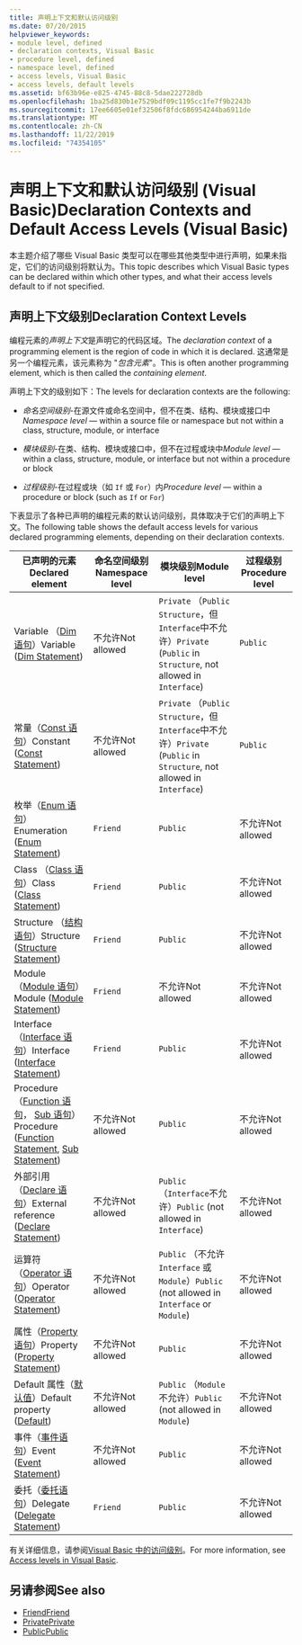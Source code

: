 ```yaml
---
title: 声明上下文和默认访问级别
ms.date: 07/20/2015
helpviewer_keywords:
- module level, defined
- declaration contexts, Visual Basic
- procedure level, defined
- namespace level, defined
- access levels, Visual Basic
- access levels, default levels
ms.assetid: bf63b96e-e825-4745-88c8-5dae222728db
ms.openlocfilehash: 1ba25d830b1e7529bdf09c1195cc1fe7f9b2243b
ms.sourcegitcommit: 17ee6605e01ef32506f8fdc686954244ba6911de
ms.translationtype: MT
ms.contentlocale: zh-CN
ms.lasthandoff: 11/22/2019
ms.locfileid: "74354105"
---
```

# <a name="declaration-contexts-and-default-access-levels-visual-basic"></a><span data-ttu-id="331b8-102">声明上下文和默认访问级别 (Visual Basic)</span><span class="sxs-lookup"><span data-stu-id="331b8-102">Declaration Contexts and Default Access Levels (Visual Basic)</span></span>
<span data-ttu-id="331b8-103">本主题介绍了哪些 Visual Basic 类型可以在哪些其他类型中进行声明，如果未指定，它们的访问级别将默认为。</span><span class="sxs-lookup"><span data-stu-id="331b8-103">This topic describes which Visual Basic types can be declared within which other types, and what their access levels default to if not specified.</span></span>  
  
## <a name="declaration-context-levels"></a><span data-ttu-id="331b8-104">声明上下文级别</span><span class="sxs-lookup"><span data-stu-id="331b8-104">Declaration Context Levels</span></span>  
 <span data-ttu-id="331b8-105">编程元素的*声明上下文*是声明它的代码区域。</span><span class="sxs-lookup"><span data-stu-id="331b8-105">The *declaration context* of a programming element is the region of code in which it is declared.</span></span> <span data-ttu-id="331b8-106">这通常是另一个编程元素，该元素称为 "*包含元素*"。</span><span class="sxs-lookup"><span data-stu-id="331b8-106">This is often another programming element, which is then called the *containing element*.</span></span>  
  
 <span data-ttu-id="331b8-107">声明上下文的级别如下：</span><span class="sxs-lookup"><span data-stu-id="331b8-107">The levels for declaration contexts are the following:</span></span>  
  
- <span data-ttu-id="331b8-108">*命名空间级别*-在源文件或命名空间中，但不在类、结构、模块或接口中</span><span class="sxs-lookup"><span data-stu-id="331b8-108">*Namespace level* — within a source file or namespace but not within a class, structure, module, or interface</span></span>  
  
- <span data-ttu-id="331b8-109">*模块级别*-在类、结构、模块或接口中，但不在过程或块中</span><span class="sxs-lookup"><span data-stu-id="331b8-109">*Module level* — within a class, structure, module, or interface but not within a procedure or block</span></span>  
  
- <span data-ttu-id="331b8-110">*过程级别*-在过程或块（如 `If` 或 `For`）内</span><span class="sxs-lookup"><span data-stu-id="331b8-110">*Procedure level* — within a procedure or block (such as `If` or `For`)</span></span>  
  
 <span data-ttu-id="331b8-111">下表显示了各种已声明的编程元素的默认访问级别，具体取决于它们的声明上下文。</span><span class="sxs-lookup"><span data-stu-id="331b8-111">The following table shows the default access levels for various declared programming elements, depending on their declaration contexts.</span></span>  
  
|<span data-ttu-id="331b8-112">已声明的元素</span><span class="sxs-lookup"><span data-stu-id="331b8-112">Declared element</span></span>|<span data-ttu-id="331b8-113">命名空间级别</span><span class="sxs-lookup"><span data-stu-id="331b8-113">Namespace level</span></span>|<span data-ttu-id="331b8-114">模块级别</span><span class="sxs-lookup"><span data-stu-id="331b8-114">Module level</span></span>|<span data-ttu-id="331b8-115">过程级别</span><span class="sxs-lookup"><span data-stu-id="331b8-115">Procedure level</span></span>|  
|----------------------|---------------------|------------------|---------------------|  
|<span data-ttu-id="331b8-116">Variable （[Dim 语句](../../../visual-basic/language-reference/statements/dim-statement.md)）</span><span class="sxs-lookup"><span data-stu-id="331b8-116">Variable ([Dim Statement](../../../visual-basic/language-reference/statements/dim-statement.md))</span></span>|<span data-ttu-id="331b8-117">不允许</span><span class="sxs-lookup"><span data-stu-id="331b8-117">Not allowed</span></span>|<span data-ttu-id="331b8-118">`Private` （`Public` `Structure`，但 `Interface`中不允许）</span><span class="sxs-lookup"><span data-stu-id="331b8-118">`Private` (`Public` in `Structure`, not allowed in `Interface`)</span></span>|`Public`|  
|<span data-ttu-id="331b8-119">常量（[Const 语句](../../../visual-basic/language-reference/statements/const-statement.md)）</span><span class="sxs-lookup"><span data-stu-id="331b8-119">Constant ([Const Statement](../../../visual-basic/language-reference/statements/const-statement.md))</span></span>|<span data-ttu-id="331b8-120">不允许</span><span class="sxs-lookup"><span data-stu-id="331b8-120">Not allowed</span></span>|<span data-ttu-id="331b8-121">`Private` （`Public` `Structure`，但 `Interface`中不允许）</span><span class="sxs-lookup"><span data-stu-id="331b8-121">`Private` (`Public` in `Structure`, not allowed in `Interface`)</span></span>|`Public`|  
|<span data-ttu-id="331b8-122">枚举（[Enum 语句](../../../visual-basic/language-reference/statements/enum-statement.md)）</span><span class="sxs-lookup"><span data-stu-id="331b8-122">Enumeration ([Enum Statement](../../../visual-basic/language-reference/statements/enum-statement.md))</span></span>|`Friend`|`Public`|<span data-ttu-id="331b8-123">不允许</span><span class="sxs-lookup"><span data-stu-id="331b8-123">Not allowed</span></span>|  
|<span data-ttu-id="331b8-124">Class （[Class 语句](../../../visual-basic/language-reference/statements/class-statement.md)）</span><span class="sxs-lookup"><span data-stu-id="331b8-124">Class ([Class Statement](../../../visual-basic/language-reference/statements/class-statement.md))</span></span>|`Friend`|`Public`|<span data-ttu-id="331b8-125">不允许</span><span class="sxs-lookup"><span data-stu-id="331b8-125">Not allowed</span></span>|  
|<span data-ttu-id="331b8-126">Structure （[结构语句](../../../visual-basic/language-reference/statements/structure-statement.md)）</span><span class="sxs-lookup"><span data-stu-id="331b8-126">Structure ([Structure Statement](../../../visual-basic/language-reference/statements/structure-statement.md))</span></span>|`Friend`|`Public`|<span data-ttu-id="331b8-127">不允许</span><span class="sxs-lookup"><span data-stu-id="331b8-127">Not allowed</span></span>|  
|<span data-ttu-id="331b8-128">Module （[Module 语句](../../../visual-basic/language-reference/statements/module-statement.md)）</span><span class="sxs-lookup"><span data-stu-id="331b8-128">Module ([Module Statement](../../../visual-basic/language-reference/statements/module-statement.md))</span></span>|`Friend`|<span data-ttu-id="331b8-129">不允许</span><span class="sxs-lookup"><span data-stu-id="331b8-129">Not allowed</span></span>|<span data-ttu-id="331b8-130">不允许</span><span class="sxs-lookup"><span data-stu-id="331b8-130">Not allowed</span></span>|  
|<span data-ttu-id="331b8-131">Interface （[Interface 语句](../../../visual-basic/language-reference/statements/interface-statement.md)）</span><span class="sxs-lookup"><span data-stu-id="331b8-131">Interface ([Interface Statement](../../../visual-basic/language-reference/statements/interface-statement.md))</span></span>|`Friend`|`Public`|<span data-ttu-id="331b8-132">不允许</span><span class="sxs-lookup"><span data-stu-id="331b8-132">Not allowed</span></span>|  
|<span data-ttu-id="331b8-133">Procedure （[Function 语句](../../../visual-basic/language-reference/statements/function-statement.md)， [Sub 语句](../../../visual-basic/language-reference/statements/sub-statement.md)）</span><span class="sxs-lookup"><span data-stu-id="331b8-133">Procedure ([Function Statement](../../../visual-basic/language-reference/statements/function-statement.md), [Sub Statement](../../../visual-basic/language-reference/statements/sub-statement.md))</span></span>|<span data-ttu-id="331b8-134">不允许</span><span class="sxs-lookup"><span data-stu-id="331b8-134">Not allowed</span></span>|`Public`|<span data-ttu-id="331b8-135">不允许</span><span class="sxs-lookup"><span data-stu-id="331b8-135">Not allowed</span></span>|  
|<span data-ttu-id="331b8-136">外部引用（[Declare 语句](../../../visual-basic/language-reference/statements/declare-statement.md)）</span><span class="sxs-lookup"><span data-stu-id="331b8-136">External reference ([Declare Statement](../../../visual-basic/language-reference/statements/declare-statement.md))</span></span>|<span data-ttu-id="331b8-137">不允许</span><span class="sxs-lookup"><span data-stu-id="331b8-137">Not allowed</span></span>|<span data-ttu-id="331b8-138">`Public` （`Interface`不允许）</span><span class="sxs-lookup"><span data-stu-id="331b8-138">`Public` (not allowed in `Interface`)</span></span>|<span data-ttu-id="331b8-139">不允许</span><span class="sxs-lookup"><span data-stu-id="331b8-139">Not allowed</span></span>|  
|<span data-ttu-id="331b8-140">运算符（[Operator 语句](../../../visual-basic/language-reference/statements/operator-statement.md)）</span><span class="sxs-lookup"><span data-stu-id="331b8-140">Operator ([Operator Statement](../../../visual-basic/language-reference/statements/operator-statement.md))</span></span>|<span data-ttu-id="331b8-141">不允许</span><span class="sxs-lookup"><span data-stu-id="331b8-141">Not allowed</span></span>|<span data-ttu-id="331b8-142">`Public` （不允许 `Interface` 或 `Module`）</span><span class="sxs-lookup"><span data-stu-id="331b8-142">`Public` (not allowed in `Interface` or `Module`)</span></span>|<span data-ttu-id="331b8-143">不允许</span><span class="sxs-lookup"><span data-stu-id="331b8-143">Not allowed</span></span>|  
|<span data-ttu-id="331b8-144">属性（[Property 语句](../../../visual-basic/language-reference/statements/property-statement.md)）</span><span class="sxs-lookup"><span data-stu-id="331b8-144">Property ([Property Statement](../../../visual-basic/language-reference/statements/property-statement.md))</span></span>|<span data-ttu-id="331b8-145">不允许</span><span class="sxs-lookup"><span data-stu-id="331b8-145">Not allowed</span></span>|`Public`|<span data-ttu-id="331b8-146">不允许</span><span class="sxs-lookup"><span data-stu-id="331b8-146">Not allowed</span></span>|  
|<span data-ttu-id="331b8-147">Default 属性（[默认值](../../../visual-basic/language-reference/modifiers/default.md)）</span><span class="sxs-lookup"><span data-stu-id="331b8-147">Default property ([Default](../../../visual-basic/language-reference/modifiers/default.md))</span></span>|<span data-ttu-id="331b8-148">不允许</span><span class="sxs-lookup"><span data-stu-id="331b8-148">Not allowed</span></span>|<span data-ttu-id="331b8-149">`Public` （`Module`不允许）</span><span class="sxs-lookup"><span data-stu-id="331b8-149">`Public` (not allowed in `Module`)</span></span>|<span data-ttu-id="331b8-150">不允许</span><span class="sxs-lookup"><span data-stu-id="331b8-150">Not allowed</span></span>|  
|<span data-ttu-id="331b8-151">事件（[事件语句](../../../visual-basic/language-reference/statements/event-statement.md)）</span><span class="sxs-lookup"><span data-stu-id="331b8-151">Event ([Event Statement](../../../visual-basic/language-reference/statements/event-statement.md))</span></span>|<span data-ttu-id="331b8-152">不允许</span><span class="sxs-lookup"><span data-stu-id="331b8-152">Not allowed</span></span>|`Public`|<span data-ttu-id="331b8-153">不允许</span><span class="sxs-lookup"><span data-stu-id="331b8-153">Not allowed</span></span>|  
|<span data-ttu-id="331b8-154">委托（[委托语句](../../../visual-basic/language-reference/statements/delegate-statement.md)）</span><span class="sxs-lookup"><span data-stu-id="331b8-154">Delegate ([Delegate Statement](../../../visual-basic/language-reference/statements/delegate-statement.md))</span></span>|`Friend`|`Public`|<span data-ttu-id="331b8-155">不允许</span><span class="sxs-lookup"><span data-stu-id="331b8-155">Not allowed</span></span>|  
  
 <span data-ttu-id="331b8-156">有关详细信息，请参阅[Visual Basic 中的访问级别](../../../visual-basic/programming-guide/language-features/declared-elements/access-levels.md)。</span><span class="sxs-lookup"><span data-stu-id="331b8-156">For more information, see [Access levels in Visual Basic](../../../visual-basic/programming-guide/language-features/declared-elements/access-levels.md).</span></span>  
  
## <a name="see-also"></a><span data-ttu-id="331b8-157">另请参阅</span><span class="sxs-lookup"><span data-stu-id="331b8-157">See also</span></span>

- [<span data-ttu-id="331b8-158">Friend</span><span class="sxs-lookup"><span data-stu-id="331b8-158">Friend</span></span>](../../../visual-basic/language-reference/modifiers/friend.md)
- [<span data-ttu-id="331b8-159">Private</span><span class="sxs-lookup"><span data-stu-id="331b8-159">Private</span></span>](../../../visual-basic/language-reference/modifiers/private.md)
- [<span data-ttu-id="331b8-160">Public</span><span class="sxs-lookup"><span data-stu-id="331b8-160">Public</span></span>](../../../visual-basic/language-reference/modifiers/public.md)
